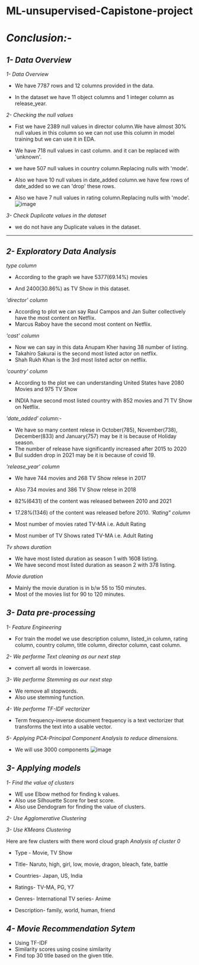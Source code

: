 # ML-unsupervised-Capistone-project
# *Conclusion:-*

## *1- Data Overview*

*1- Data Overview*
  * We have 7787 rows and 12 columns provided in the data.

  * In the dataset we have 11 object columns and 1 integer column as release_year.

*2- Checking the null values*
  * Fist we have 2389 null values in director column.We have almost 30% null values in this column so we can not use this column in model training but we can use it in EDA.

  * We have 718 null values in cast column. and it can be replaced with 'unknown'.

  * we have 507 null values in country column.Replacing nulls with 'mode'.

  * Also we have 10 null values in date_added column.we have few rows of date_added so we can 'drop' these rows.

  * Also we have 7 null values in rating column.Replacing nulls with 'mode'.
   ![image](https://user-images.githubusercontent.com/112492310/211157022-7be25f19-c928-41c1-a16c-2cda8aff22ad.png)


*3- Check Duplicate values in the dataset*

  * we do not have any Duplicate values in the dataset.


---
## *2- Exploratory Data Analysis*

*type column*
  * According to the graph we have 5377(69.14%) movies

  * And 2400(30.86%) as TV Show in this dataset.

*'director' column*
  * According to plot we can say Raul Campos and Jan Sulter collectively have the most content on Netflix.
  * Marcus Raboy have the second most content on Netflix.

*'cast' column*
  * Now we can say in this data Anupam Kher having 38 number of listing.
  * Takahiro Sakurai is the second most listed actor on netflix.
  * Shah Rukh Khan is the 3rd most listed actor on netflix.

*'country' column*
  * According to the plot we can understanding United States have 2080 Movies and	975 TV Show

  * INDIA have second most listed country with 852 movies and	71 TV Show on Netflix.

*'date_added' column:-*

  * We have so many content relese in October(785), November(738), December(833) and January(757) may be it is because of Holiday season.
  * The number of release have significantly increased after 2015 to 2020
  * Bul sudden drop in 2021 may be it is because of covid 19.

*'release_year' column*
  * We have 744 movies and	268 TV Show relese in 2017

  * Also 734 movies and	386 TV Show relese in 2018

  * 82%(6431) of the content was released between 2010 and 2021
  * 17.28%(1346) of the content was released before 2010.
*'Rating" column*

  * Most number of movies rated TV-MA i.e. Adult Rating

  * Most number of TV Shows rated TV-MA i.e. Adult Rating

*Tv shows duration*
  * We have most listed duration as season 1 with 1608 listing.
  * We have second most listed duration as season 2 with 378 listing.

*Movie duration*
  * Mainly the movie duration is in b/w 55 to 150 minutes.
  * Most of the movies list for 90 to 120 minutes.

## *3- Data pre-processing*

*1- Feature Engineering*
  * For train the model we use description column, listed_in column, rating column, country column, title column, director column, cast column.

*2- We performe Text cleaning as our next step*
  * convert all words in lowercase.

*3- We performe Stemming as our next step*
  * We remove all stopwords.
  * Also use stemming function.

*4- We performe TF-IDF vectorizer*
  * Term frequency-inverse document frequency is a text vectorizer that transforms the text into a usable vector.

*5- Applying PCA-Principal Component Analysis to reduce dimensions.*
  * We will use 3000 components
  ![image](https://user-images.githubusercontent.com/112492310/211157449-eaa0dab4-20d1-4666-8a4b-f9e8482c1c8d.png)

## *3- Applying models*

*1- Find the value of clusters*
  * WE use Elbow method for finding k values.
  * Also use Silhouette Score for best score.
  * Also use Dendogram for finding the value of clusters.
  
*2- Use Agglomerative Clustering*

*3- Use KMeans Clustering*

Here are few clusters with there word cloud graph
*Analysis of cluster 0*

  * Type - Movie, TV Show

  * Title- Naruto, high, girl, low, movie, dragon, bleach, fate, battle

  * Countries- Japan, US, India

  * Ratings- TV-MA, PG, Y7

  * Genres- International TV series- Anime

  * Description- family, world, human, friend
## *4- Movie Recommendation Sytem*
  * Using TF-IDF
  * Similarity scores using cosine similarity
  * Find top 30 title based on the given title.
